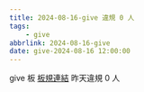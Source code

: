 ```yaml
---
title: 2024-08-16-give 違規 0 人
tags:
    - give
abbrlink: 2024-08-16-give
date: give-2024-08-16 12:00:00
---
```

give 板 [板規連結](https://www.ptt.cc/bbs/give/M.1612495900.A.C32.html)
昨天違規 0 人
